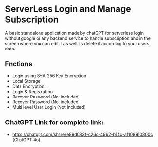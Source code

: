 # ServerLess Login and Manage Subscription

A basic standalone application made by chatGPT for serverless login without google or any backend 
service to handle subscription and in the screen where you can edit it as well as delete it 
according to your users data.

## Fnctions
- Login using SHA 256 Key Encryption
- Local Storage
- Data Encryption
- Login & Registration
- Recover Password (Not included)
- Recover Password (Not included)
- Multi level User Login (Not included)

## ChatGPT Link for complete link:
- https://chatgpt.com/share/e89d083f-c26c-4962-b14c-af108910800c (ChatGPT 4o)